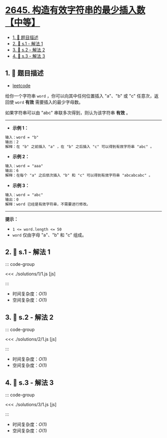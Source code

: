 # [2645. 构造有效字符串的最少插入数【中等】](https://github.com/tnotesjs/TNotes.leetcode/tree/main/notes/2645.%20%E6%9E%84%E9%80%A0%E6%9C%89%E6%95%88%E5%AD%97%E7%AC%A6%E4%B8%B2%E7%9A%84%E6%9C%80%E5%B0%91%E6%8F%92%E5%85%A5%E6%95%B0%E3%80%90%E4%B8%AD%E7%AD%89%E3%80%91)

<!-- region:toc -->

- [1. 📝 题目描述](#1--题目描述)
- [2. 🎯 s.1 - 解法 1](#2--s1---解法-1)
- [3. 🎯 s.2 - 解法 2](#3--s2---解法-2)
- [4. 🎯 s.3 - 解法 3](#4--s3---解法-3)

<!-- endregion:toc -->

## 1. 📝 题目描述

- [leetcode](https://leetcode.cn/problems/minimum-additions-to-make-valid-string/)

给你一个字符串 `word` ，你可以向其中任何位置插入 "a"、"b" 或 "c" 任意次，返回使 `word` **有效** 需要插入的最少字母数。

如果字符串可以由 "abc" 串联多次得到，则认为该字符串 **有效** 。

---

- **示例 1：**

```txt
输入：word = "b"
输出：2
解释：在 "b" 之前插入 "a" ，在 "b" 之后插入 "c" 可以得到有效字符串 "abc" 。
```

- **示例 2：**

```txt
输入：word = "aaa"
输出：6
解释：在每个 "a" 之后依次插入 "b" 和 "c" 可以得到有效字符串 "abcabcabc" 。
```

- **示例 3：**

```txt
输入：word = "abc"
输出：0
解释：word 已经是有效字符串，不需要进行修改。
```

---

**提示：**

- `1 <= word.length <= 50`
- `word` 仅由字母 "a"、"b" 和 "c" 组成。

## 2. 🎯 s.1 - 解法 1

::: code-group

<<< ./solutions/1/1.js [js]

:::

- 时间复杂度：$O(1)$
- 空间复杂度：$O(1)$

## 3. 🎯 s.2 - 解法 2

::: code-group

<<< ./solutions/2/1.js [js]

:::

- 时间复杂度：$O(1)$
- 空间复杂度：$O(1)$

## 4. 🎯 s.3 - 解法 3

::: code-group

<<< ./solutions/3/1.js [js]

:::

- 时间复杂度：$O(1)$
- 空间复杂度：$O(1)$
